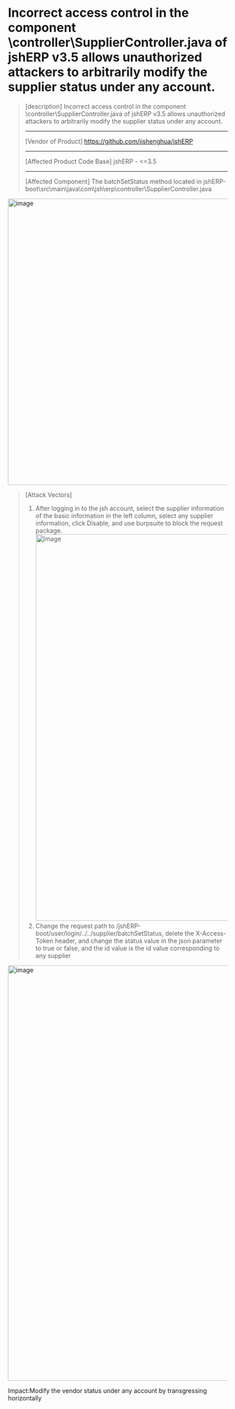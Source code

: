 # Incorrect access control in the component \controller\SupplierController.java of jshERP v3.5 allows unauthorized attackers to arbitrarily modify the supplier status under any account.
> [description]
> Incorrect access control in the component
> \controller\SupplierController.java of jshERP v3.5 allows unauthorized
> attackers to arbitrarily modify the supplier status under any account.
>
> ------------------------------------------
> [Vendor of Product]
> https://github.com/jishenghua/jshERP
>
> ------------------------------------------
>
> [Affected Product Code Base]
> jshERP - <=3.5
>
> ------------------------------------------
>
> [Affected Component]
> The batchSetStatus method located in jshERP-boot\src\main\java\com\jsh\erp\controller\SupplierController.java
<img width="2022" height="656" alt="image" src="https://github.com/user-attachments/assets/bf700029-d2a2-4932-a998-1393ac010e59" />

> [Attack Vectors]
> 1. After logging in to the jsh account, select the supplier information of the basic information in the left column, select any supplier information, click Disable, and use burpsuite to block the request package.
>    <img width="1988" height="886" alt="image" src="https://github.com/user-attachments/assets/0de43191-48e8-402c-b73f-0d9033181f5a" />
> 3. Change the request path to /jshERP-boot/user/login/../../supplier/batchSetStatus, delete the X-Access-Token header, and change the status value in the json parameter to true or false, and the id value is the id value corresponding to any supplier
<img width="2166" height="952" alt="image" src="https://github.com/user-attachments/assets/9b9f9bc1-e034-4133-ba2b-bd1d4e266c97" />

Impact:Modify the vendor status under any account by transgressing horizontally
